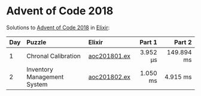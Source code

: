 # Advent of Code 2018

Solutions to [Advent of Code 2018](https://adventofcode.com/2018/) in [Elixir](https://elixir-lang.org/):

| Day  | Puzzle                      | Elixir                                                      |   Part 1 |     Part 2 |
| :--- | :-------------------------- | :---------------------------------------------------------- | -------: | ---------: |
| 1    | Chronal Calibration         | [aoc201801.ex](01_chronal_calibration/aoc201801.ex)         | 3.952 µs | 149.894 ms |
| 2    | Inventory Management System | [aoc201802.ex](02_inventory_management_system/aoc201802.ex) | 1.050 ms |   4.915 ms |
